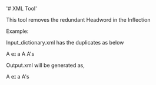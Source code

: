 '# XML Tool' 

This tool removes the redundant Headword in the Inflection

Example:

Input_dictionary.xml has the duplicates as below

<Head>
      <Word>
        <Key>A</Key>
        <Phonetic type="IPA">eɪ</Phonetic>
        <Inflections>
            <Inflection><Word><Key>a</Key></Word></Inflection>
            <Inflection><Word><Key>A</Key></Word></Inflection>
            <Inflection><Word><Key>A's</Key></Word></Inflection>            
        </Inflections>       
      </Word>
</Head>

Output.xml will be generated as,

<Head>
      <Word>
        <Key>A</Key>
        <Phonetic type="IPA">eɪ</Phonetic>
        <Inflections>
            <Inflection><Word><Key>a</Key></Word></Inflection>            
            <Inflection><Word><Key>A's</Key></Word></Inflection>            
        </Inflections>       
      </Word>
</Head>